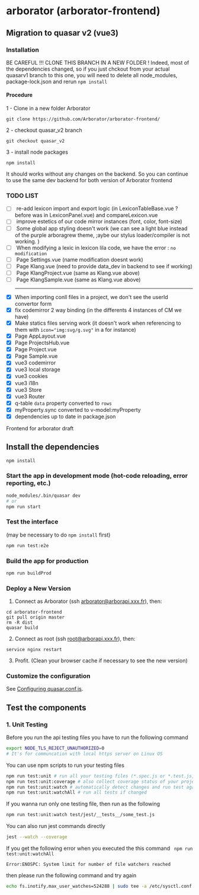 # arborator (arborator-frontend)

## Migration to quasar v2 (vue3)

### Installation

BE CAREFUL !!! CLONE THIS BRANCH IN A NEW FOLDER !
Indeed, most of the dependencies changed, so if you just chckout from your actual quasarv1 branch to this one, you will need to delete all node_modules, package-lock.json and rerun `npm install`

#### Procedure

1 - Clone in a new folder Arborator

```
git clone https://github.com/Arborator/arborator-frontend/
```

2 - checkout quasar_v2 branch

```
git checkout quasar_v2
```

3 - install node packages

```
npm install
```

It should works without any changes on the backend. So you can continue to use the same dev backend for both version of Arborator frontend

### TODO LIST

- [ ] <broken> re-add lexicon import and export logic (in LexiconTableBase.vue ? before was in LexiconPanel.vue) and compareLexicon.vue
- [ ] <estetic> improve estetics of our code mirror instances (font, color, font-size)
- [ ] <estetic> Some global app styling doesn't work (we can see a light blue instead of the purple arboragrew theme, ;aybe our stylus loader/compiler is not working. )
- [ ] <broken> When modifying a lexic in lexicon lila code, we have the error : `no modification`
- [ ] <adapting> Page Settings.vue (name modification doesnt work)
- [ ] <adapting> Page Klang.vue (need to provide data_dev in backend to see if working)
- [ ] <adapting> Page KlangProject.vue (same as Klang.vue above)
- [ ] <adapting> Page KlangSample.vue (same as Klang.vue above)
  ***
- [x] When importing conll files in a project, we don't see the userId convertor form
- [x] fix codemirror 2 way binding (in the differents 4 instances of CM we have)
- [x] Make statics files serving work (it doesn't work when referencing to them with `icon="img:svg/g.svg"` in a <q-btn> for instance)
- [x] Page AppLayout.vue
- [x] Page ProjectsHub.vue
- [x] Page Project.vue
- [x] Page Sample.vue
- [x] vue3 codemirror
- [x] vue3 local storage
- [x] vue3 cookies
- [x] vue3 i18n
- [x] vue3 Store
- [x] vue3 Router
- [x] q-table `data` property converted to `rows`
- [x] myProperty.sync converted to v-model:myProperty
- [x] dependencies up to date in package.json

Frontend for arborator draft

## Install the dependencies

```bash
npm install
```

### Start the app in development mode (hot-code reloading, error reporting, etc.)

```bash
node_modules/.bin/quasar dev
# or
npm run start
```

### Test the interface

(may be necessary to do `npm install` first)

```bash
npm run test:e2e
```

### Build the app for production

```bash
npm run buildProd
```

### Deploy a New Version

1.  Connect as Arborator (ssh arborator@arborapi.xxx.fr), then:

```
cd arborator-frontend
git pull origin master
rm -R dist
quasar build
```

2. Connect as root (ssh root@arborapi.xxx.fr), then:

```
service nginx restart
```

3. Profit. (Clean your browser cache if necessary to see the new version)

### Customize the configuration

See [Configuring quasar.conf.js](https://quasar.dev/quasar-cli/quasar-conf-js).

## Test the components

### 1. Unit Testing

Before you run the api testing files you have to run the following command

```bash
export NODE_TLS_REJECT_UNAUTHORIZED=0
# It's for communcation with local https server on Linux OS
```

You can use npm scripts to run your testing files

```bash
npm run test:unit # run all your testing files (*.spec.js or *.test.js, etc)
npm run test:unit:coverage # also collect coverage status of your project
npm run test:unit:watch # automatically detect changes and run test again if changed
npm run test:unit:watchAll # run all tests if changed
```

If you wanna run only one testing file, then run as the following

```bash
npm run test:unit:watch test/jest/__tests__/some_test.js
```

You can also run jest commands directly

```bash
jest --watch --coverage
```

If you get the following error when you executed the this command ` npm run test:unit:watchAll`

`Error:ENOSPC: System limit for number of file watchers reached`

then please run the following command and try again

```bash
echo fs.inotify.max_user_watches=524288 | sudo tee -a /etc/sysctl.conf && sudo sysctl -p
```
